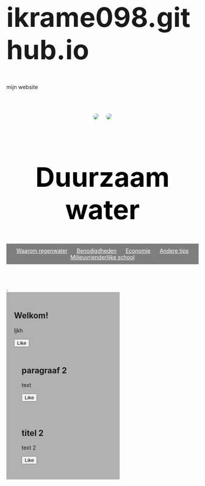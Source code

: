 # ikrame098.github.io
mijn website 
<!DOCTYPE html>
<head>
  <link href="/normalize.css" rel="stylesheet">
  <style>
    header {
      text-align: center;
      background: url("water1.jpg");
      background-size: contain;
      color: black ;
    }
    a {
      color: white;
    }
    h1 {
      font-size: 70px;
    }
    img {
      margin: 40px 0px 0px 0px;
      border: 7px solid white;
      border-radius: 20px;
    }
    ul {
      padding: 10px;
      background: rgba(0,0,0,0.5);
    }
    div.tekst {
      background: rgba(0,0,0,0.3);
      width: 59%;
      float: left;
    }
    div.niks {
      width: 20%
      float: left;
    }
    li {
      display: inline;
      padding: 0px 10px 0px 10px;
    }
    article {
      max-width: 500px;
      padding: 20px;
      margin: 0 auto;
    }
    @media (max-width: 500px) {
      h1 {
        font-size: 36px;
        padding: 5px;
        background-size; cover;
        }

    }
  </style>
</head>
<body>
<header>
  <img src= alt>
<img src="/assets/jeff.png">
    <h1>Duurzaam water</h1>
    <ul>
      <li><a href="waarom regenwater.html">Waarom regenwater</a></li>
      <li><a href="benodigheden.html">Benodigdheden</a></li>
      <li><a href="economie.html">Economie</a></li>
      <li><a href="andere tips.html">Andere tips</a></li>
      <li><a href="mileuvriederlijke school.html">Milieuvrienderlijke school</a></li>
    </ul>
  </header>
  <div class="niks">.</div><div class="tekst">
  <article>
    <h2>Welkom!</h2>
    <p>Ijkh</p>
    <button>Like</button>
  <article>
    <h2>paragraaf 2</h2>
    <p>text</p>
    <button>Like</button>
  </article>
  <article>
    <h2>titel 2</h2>
    <p>text 2
    </p>
    <button>Like</button>
  </article>
  <script>
    $("button").on("click", function() {
      alert("Clicked!");
    });
  </script>
</div>
</body>
